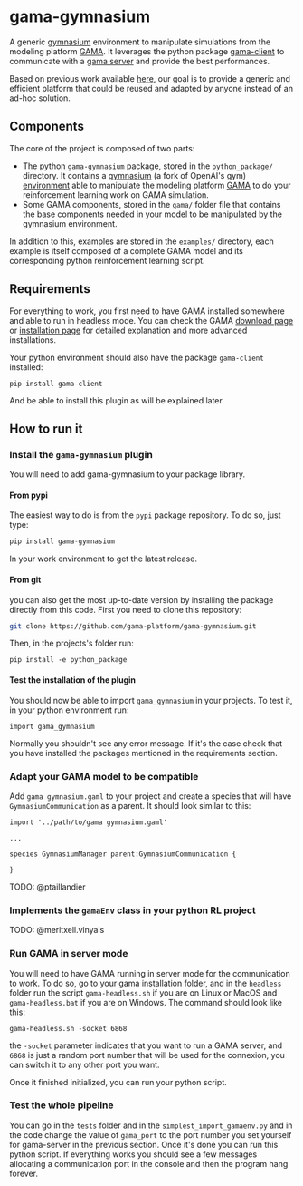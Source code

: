 # gama-gymnasium
A generic [gymnasium](https://gymnasium.farama.org/) environment to manipulate simulations from the modeling platform [GAMA](https://gama-platform.org/).
It leverages the python package [gama-client](https://pypi.org/project/gama-client/) to communicate with a [gama server](https://gama-platform.org/wiki/HeadlessServer) and provide the best performances.

Based on previous work available [here](https://github.com/ptaillandier/policy-design/), our goal is to provide a generic and efficient platform that could be reused and adapted by anyone instead of an ad-hoc solution.
 
## Components

The core of the project is composed of two parts:
 - The python `gama-gymnasium` package, stored in the `python_package/` directory. It contains a [gymnasium](https://gymnasium.farama.org/) (a fork of OpenAI's gym) [environment](https://gymnasium.farama.org/api/env/) able to manipulate the modeling platform [GAMA](https://gama-platform.org/) to do your reinforcement learning work on GAMA simulation.
 - Some GAMA components, stored in the `gama/` folder file that contains the base components needed in your model to be manipulated by the gymnasium environment.

In addition to this, examples are stored in the `examples/` directory, each example is itself composed of a complete GAMA model and its corresponding python reinforcement learning script.

## Requirements

For everything to work, you first need to have GAMA installed somewhere and able to run in headless mode.
You can check the GAMA [download page](https://gama-platform.org/download) or [installation page](https://gama-platform.org/wiki/Installation) for detailed explanation and more advanced installations.

Your python environment should also have the package `gama-client` installed:
```shell
pip install gama-client
```
And be able to install this plugin as will be explained later.

## How to run it

### Install the `gama-gymnasium` plugin

You will need to add gama-gymnasium to your package library.
#### From pypi
The easiest way to do is from the `pypi` package repository. To do so, just type:
```python
pip install gama-gymnasium
```
In your work environment to get the latest release.

#### From git

you can also get the most up-to-date version by installing the package directly from this code.
First you need to clone this repository:
```bash
git clone https://github.com/gama-platform/gama-gymnasium.git
```

Then, in the projects's folder run:
```
pip install -e python_package
```

#### Test the installation of the plugin

You should now be able to import `gama_gymnasium` in your projects. To test it, in your python environment run:
```
import gama_gymnasium
```
Normally you shouldn't see any error message. If it's the case check that you have installed the packages mentioned in the requirements section.

### Adapt your GAMA model to be compatible

Add `gama gymnasium.gaml` to your project and create a species that will have `GymnasiumCommunication` as a parent.
It should look similar to this:
```
import '../path/to/gama gymnasium.gaml'

...

species GymnasiumManager parent:GymnasiumCommunication {

}
```

TODO: @ptaillandier

### Implements the `gamaEnv` class in your python RL project

TODO: @meritxell.vinyals

### Run GAMA in server mode

You will need to have GAMA running in server mode for the communication to work.
To do so, go to your gama installation folder, and in the `headless` folder run the script `gama-headless.sh` if you are on Linux or MacOS and `gama-headless.bat` if you are on Windows.
The command should look like this:
```shell
gama-headless.sh -socket 6868
```
the `-socket` parameter indicates that you want to run a GAMA server, and `6868` is just a random port number that will be used for the connexion, you can switch it to any other port you want.

Once it finished initialized, you can run your python script.

### Test the whole pipeline

You can go in the `tests` folder and in the `simplest_import_gamaenv.py` and in the code change the value of `gama_port` to the port number you set yourself for gama-server in the previous section.
Once it's done you can run this python script.
If everything works you should see a few messages allocating a communication port in the console and then the program hang forever.
